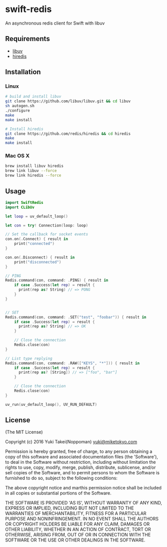# swift-redis
An asynchronous redis client for Swift with libuv


## Requirements
* [libuv](https://github.com/libuv/libuv)
* [hiredis](https://github.com/redis/hiredis)

## Installation 

### Linux
```sh
# build and install libuv
git clone https://github.com/libuv/libuv.git && cd libuv
sh autogen.sh
./configure
make
make install

# Install hiredis
git clone https://github.com/redis/hiredis && cd hiredis
make
make install
```

### Mac OS X

```sh
brew install libuv hiredis
brew link libuv --force
brew link hiredis --force
```


## Usage

```swift
import SwiftRedis
import CLibUv

let loop = uv_default_loop()

let con = try! Connection(loop: loop)

// Set the callback for socket events
con.on(.Connect) { result in
    print("connected")
}

con.on(.Disconnect) { result in
    print("disconnected")
}

// PING
Redis.command(con, command: .PING) { result in
    if case .Success(let rep) = result {
      print(rep as? String) // => PONG
    }
}


// SET
Redis.command(con, command: .SET("test", "foobar")) { result in
    if case .Success(let rep) = result {
      print(rep as? String) // => OK
    }

    // Close the connection
    Redis.close(con)
}

// List type replying
Redis.command(con, command: .RAW(["KEYS", "*"])) { result in
    if case .Success(let rep) = result {
      print(rep as? [String]) // => ["foo", "bar"]
    }

    // Close the connection
    Redis.close(con)
}

uv_run(uv_default_loop(), UV_RUN_DEFAULT)
```

## License

(The MIT License)

Copyright (c) 2016 Yuki Takei(Noppoman) yuki@miketokyo.com

Permission is hereby granted, free of charge, to any person obtaining a copy of this software and associated documentation files (the 'Software'), to deal in the Software without restriction, including without limitation the rights to use, copy, modify, merge, publish, distribute, sublicense, and/or sell copies of the Software, and to permit persons to whom the Software is furnished to do so, subject to the following conditions:

The above copyright notice and marthis permission notice shall be included in all copies or substantial portions of the Software.

THE SOFTWARE IS PROVIDED 'AS IS', WITHOUT WARRANTY OF ANY KIND, EXPRESS OR IMPLIED, INCLUDING BUT NOT LIMITED TO THE WARRANTIES OF MERCHANTABILITY, FITNESS FOR A PARTICULAR PURPOSE AND NONINFRINGEMENT. IN NO EVENT SHALL THE AUTHORS OR COPYRIGHT HOLDERS BE LIABLE FOR ANY CLAIM, DAMAGES OR OTHER LIABILITY, WHETHER IN AN ACTION OF CONTRACT, TORT OR OTHERWISE, ARISING FROM, OUT OF OR IN CONNECTION WITH THE SOFTWARE OR THE USE OR OTHER DEALINGS IN THE SOFTWARE.

